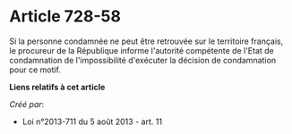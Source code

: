 # Article 728-58

Si la personne condamnée ne peut être retrouvée sur le territoire français, le procureur de la République informe l'autorité
compétente de l'Etat de condamnation de l'impossibilité d'exécuter la décision de condamnation pour ce motif.

**Liens relatifs à cet article**

_Créé par_:

  - Loi n°2013-711 du 5 août 2013 - art. 11
